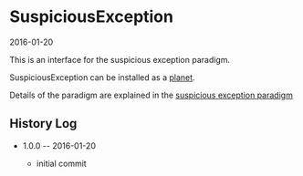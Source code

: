 SuspiciousException
=======================
2016-01-20


This is an interface for the suspicious exception paradigm.




SuspiciousException can be installed as a [planet](https://github.com/lingtalfi/Observer/blob/master/article/article.planetReference.eng.md).


Details of the paradigm are explained in the [suspicious exception paradigm](https://github.com/lingtalfi/ConventionGuy/blob/master/paradigm/paradigm.suspiciousException.eng.md)




History Log
------------------
    
- 1.0.0 -- 2016-01-20

    - initial commit
    
    


